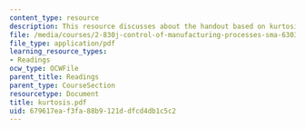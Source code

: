 ```yaml
---
content_type: resource
description: This resource discusses about the handout based on kurtosis.
file: /media/courses/2-830j-control-of-manufacturing-processes-sma-6303-spring-2008/679617eaf3fa88b9121ddfcd4db1c5c2_kurtosis.pdf
file_type: application/pdf
learning_resource_types:
- Readings
ocw_type: OCWFile
parent_title: Readings
parent_type: CourseSection
resourcetype: Document
title: kurtosis.pdf
uid: 679617ea-f3fa-88b9-121d-dfcd4db1c5c2
---
```

